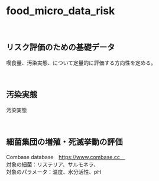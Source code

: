 # food_micro_data_risk
<br />

## リスク評価のための基礎データ

喫食量、汚染実態、について定量的に評価する方向性を定める。

<br />

## 汚染実態

汚染実態

<br />

## 細菌集団の増殖・死滅挙動の評価

Combase database　https://www.combase.cc　<br>
対象の細菌：リステリア、サルモネラ、<br>
対象のパラメータ：温度、水分活性、pH<br>


<br />
